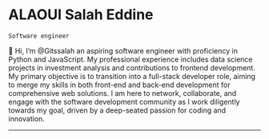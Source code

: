 # ALAOUI Salah Eddine
``Software engineer``

👋 Hi, I’m @Gitssalah an aspiring software engineer with proficiency in Python and JavaScript. My professional experience includes data science projects in investment analysis and contributions to frontend development. My primary objective is to transition into a full-stack developer role, aiming to merge my skills in both front-end and back-end development for comprehensive web solutions. I am here to network, collaborate, and engage with the software development community as I work diligently towards my goal, driven by a deep-seated passion for coding and innovation.

---

